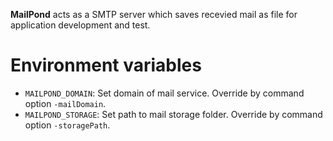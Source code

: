**MailPond** acts as a SMTP server which saves recevied mail as file for
application development and test.

# Environment variables

* `MAILPOND_DOMAIN`: Set domain of mail service. Override by command option `-mailDomain`.
* `MAILPOND_STORAGE`: Set path to mail storage folder. Override by command option `-storagePath`.

